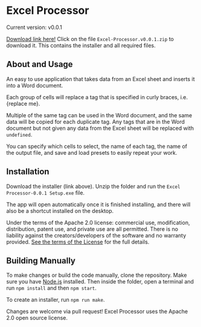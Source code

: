 # Excel Processor

Current version: v0.0.1

[Download link here!](https://github.com/jwang1000/Excel-Processor/releases/tag/v0.0.1) Click on the file `Excel-Processor.v0.0.1.zip` to download it. This contains the installer and all required files.


## About and Usage

An easy to use application that takes data from an Excel sheet and inserts it into a Word document.

Each group of cells will replace a tag that is specified in curly braces, i.e. {replace me}. 

Multiple of the same tag can be used in the Word document, and the same data will be copied for each duplicate tag. Any tags that are in the Word document but not given any data from the Excel sheet will be replaced with `undefined`.

You can specify which cells to select, the name of each tag, the name of the output file, and save and load presets to easily repeat your work.


## Installation

Download the installer (link above). Unzip the folder and run the `Excel Processor-0.0.1 Setup.exe` file.

The app will open automatically once it is finished installing, and there will also be a shortcut installed on the desktop.

Under the terms of the Apache 2.0 license: commercial use, modification, distribution, patent use, and private use are all permitted. There is no liability against the creators/developers of the software and no warranty provided. [See the terms of the License](./LICENSE) for the full details.


## Building Manually

To make changes or build the code manually, clone the repository. 
Make sure you have [Node.js](https://nodejs.org/) installed. 
Then inside the folder, open a terminal and run `npm install` and then `npm start`.

To create an installer, run `npm run make`.

Changes are welcome via pull request! Excel Processor uses the Apache 2.0 open source license.